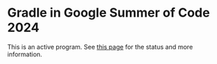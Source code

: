 # Gradle in Google Summer of Code 2024

This is an active program.
See [this page](../README.md) for the status and more information.
